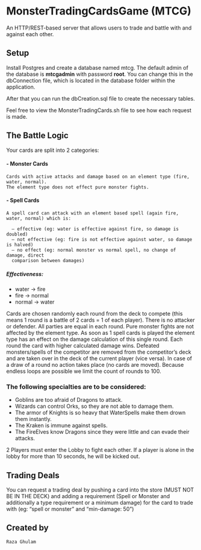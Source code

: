 # MonsterTradingCardsGame (MTCG)
An HTTP/REST-based server that allows users to trade and battle with and against each other.

## Setup

Install Postgres and create a database named mtcg. The default admin of the database is **mtcgadmin** with password **root**.
You can change this in the dbConnection file, which is located in the database folder within the application.

After that you can run the dbCreation.sql file to create the necessary tables.

Feel free to view the MonsterTradingCards.sh file to see how each request is made.


## The Battle Logic
Your cards are split into 2 categories:
#### - Monster Cards

    Cards with active attacks and damage based on an element type (fire, water, normal).
    The element type does not effect pure monster fights.


#### - Spell Cards

    A spell card can attack with an element based spell (again fire, water, normal) which is:
    
      – effective (eg: water is effective against fire, so damage is doubled)
      – not effective (eg: fire is not effective against water, so damage is halved)
      – no effect (eg: normal monster vs normal spell, no change of damage, direct
      comparison between damages) 

  ##### Effectiveness:
  - water -> fire
  - fire -> normal
  - normal -> water


Cards are chosen randomly each round from the deck to compete (this means 1 round is a
battle of 2 cards = 1 of each player). There is no attacker or defender. All parties are equal in
each round. Pure monster fights are not affected by the element type. As soon as 1 spell
cards is played the element type has an effect on the damage calculation of this single
round. Each round the card with higher calculated damage wins. Defeated monsters/spells
of the competitor are removed from the competitor’s deck and are taken over in the deck of
the current player (vice versa). In case of a draw of a round no action takes place (no cards
are moved). Because endless loops are possible we limit the count of rounds to 100.

### The following specialties are to be considered:

- Goblins are too afraid of Dragons to attack.
- Wizards can control Orks, so they are not able to damage them.
- The armor of Knights is so heavy that WaterSpells make them drown them instantly.
- The Kraken is immune against spells.
- The FireElves know Dragons since they were little and can evade their attacks.

2 Players must enter the Lobby to fight each other. If a player is alone in the lobby for more than 10 seconds, he will be kicked out.

## Trading Deals
You can request a trading deal by pushing a card into the store (MUST NOT BE IN THE DECK) and adding a
requirement (Spell or Monster and additionally a type requirement or a minimum damage) 
for the card to trade with (eg: “spell or monster” and “min-damage: 50”)

## Created by
    Raza Ghulam
